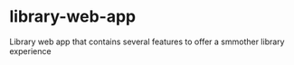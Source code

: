 # library-web-app
Library web app that contains several features to offer a smmother library experience


